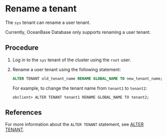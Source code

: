 # Rename a tenant

The `sys` tenant can rename a user tenant.

Currently, OceanBase Database only supports renaming a user tenant.

## Procedure

1. Log in to the `sys` tenant of the cluster using the `root` user.

2. Rename a user tenant using the following statement:

   ```sql
   ALTER TENANT old_tenant_name RENAME GLOBAL_NAME TO new_tenant_name;
   ```

   For example, to change the tenant name from `tenant1` to `tenant2`:

   ```shell
   obclient> ALTER TENANT tenant1 RENAME GLOBAL_NAME TO tenant2;
   ```

## References

For more information about the `ALTER TENANT` statement, see [ALTER TENANT](../../../700.reference/500.sql-reference/100.sql-syntax/100.system-tenants/500.alter-tenant.md).
